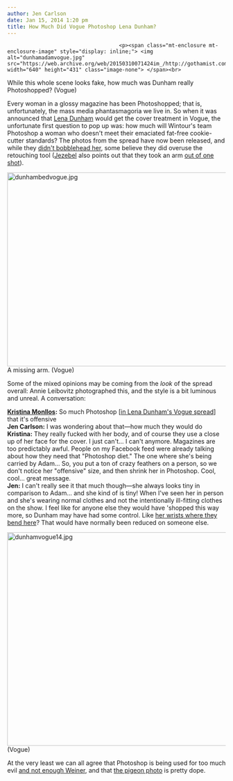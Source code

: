 ```yaml
---
author: Jen Carlson
date: Jan 15, 2014 1:20 pm
title: How Much Did Vogue Photoshop Lena Dunham?
---
```


	
										<p><span class="mt-enclosure mt-enclosure-image" style="display: inline;"> <img alt="dunhamadamvogue.jpg" src="https://web.archive.org/web/20150310071424im_/http://gothamist.com/attachments/arts_jen/dunhamadamvogue.jpg" width="640" height="431" class="image-none"> </span><br>
<span class="photo_caption">While this whole scene looks fake, how much was Dunham really Photoshopped? (Vogue)</span></p>

<p>Every woman in a glossy magazine has been Photoshopped; that is, unfortunately, the mass media phantasmagoria we live in. So when it was announced that <a href="https://web.archive.org/web/20150310071424/http://gothamist.com/tags/lenadunham">Lena Dunham</a> would get the cover treatment in Vogue, the unfortunate first question to pop up was: how much will Wintour&apos;s team Photoshop a woman who doesn&apos;t meet their emaciated fat-free cookie-cutter standards? The photos from the spread have now been released, and while they <a href="https://web.archive.org/web/20150310071424/http://gothamist.com/2009/10/15/ralph_lauren.php">didn&apos;t bobblehead her</a>, some believe they did overuse the retouching tool (<a href="https://web.archive.org/web/20150310071424/http://jezebel.com/lena-dunhams-long-rumored-vogue-cover-is-here-1501856298">Jezebel</a> also points out that they took an arm <a href="https://web.archive.org/web/20150310071424/http://www.vogue.com/magazine/article/lena-dunham-the-new-queen-of-comedys-first-vogue-cover/?mbid_social_LD#/magazine-gallery/lena-dunham-february-2014/3">out of one shot</a>). </p>

<p><span class="mt-enclosure mt-enclosure-image" style="display: inline;"> <img alt="dunhambedvogue.jpg" src="https://web.archive.org/web/20150310071424im_/http://gothamist.com/attachments/arts_jen/dunhambedvogue.jpg" width="640" height="446" class="image-none"> </span><br>
<span class="photo_caption">A missing arm. (Vogue)</span></p>

<p>Some of the mixed opinions may be coming from the <em>look</em> of the spread overall: Annie Leibovitz photographed this, and the style is a bit luminous and unreal. A conversation:</p>

<p><strong><a href="https://web.archive.org/web/20150310071424/https://twitter.com/kristinamonllos">Kristina Monllos</a>:</strong> So much Photoshop [<a href="https://web.archive.org/web/20150310071424/http://www.vogue.com/magazine/article/lena-dunham-the-new-queen-of-comedys-first-vogue-cover/?mbid_social_LD">in Lena Dunham&apos;s Vogue spread</a>] that it&apos;s offensive<br>
<strong>Jen Carlson:</strong> I was wondering about that&#x2014;how much they would do<br>
<strong>Kristina:</strong> They really fucked with her body, and of course they use a close up of her face for the cover. I just can&apos;t... I can&apos;t anymore. Magazines are too predictably awful. People on my Facebook feed were already talking about how they need that &quot;Photoshop diet.&quot; The one where she&apos;s being carried by Adam... So, you put a ton of crazy feathers on a person, so we don&apos;t notice her &quot;offensive&quot; size, and then shrink her in Photoshop. Cool, cool... great message.<br>
<strong>Jen:</strong> I can&apos;t really see it that much though&#x2014;she always looks tiny in comparison to Adam... and she kind of is tiny! When I&apos;ve seen her in person and she&apos;s wearing normal clothes and not the intentionally ill-fitting clothes on the show. I feel like for anyone else they would have &apos;shopped this way more, so Dunham may have had some control. Like <a href="https://web.archive.org/web/20150310071424/http://www.vogue.com/magazine/article/lena-dunham-the-new-queen-of-comedys-first-vogue-cover/?mbid_social_LD#/magazine-gallery/lena-dunham-february-2014/4">her wrists where they bend here</a>? That would have normally been reduced on someone else.</p>

<p><span class="mt-enclosure mt-enclosure-image" style="display: inline;"> <img alt="dunhamvogue14.jpg" src="https://web.archive.org/web/20150310071424im_/http://gothamist.com/attachments/arts_jen/dunhamvogue14.jpg" width="640" height="491" class="image-none"> </span><br>
<span class="photo_caption">(Vogue)</span></p>

<p>At the very least we can all agree that Photoshop is being used for too much evil <a href="https://web.archive.org/web/20150310071424/http://gothamist.com/2013/05/31/anthony_weiner_and_citi_bike_friend.php">and not enough Weiner</a>, and that <a href="https://web.archive.org/web/20150310071424/http://www.vogue.com/magazine/article/lena-dunham-the-new-queen-of-comedys-first-vogue-cover/?mbid_social_LD#/magazine-gallery/lena-dunham-february-2014/2">the pigeon photo</a> is pretty dope.</p>					
										
									
				